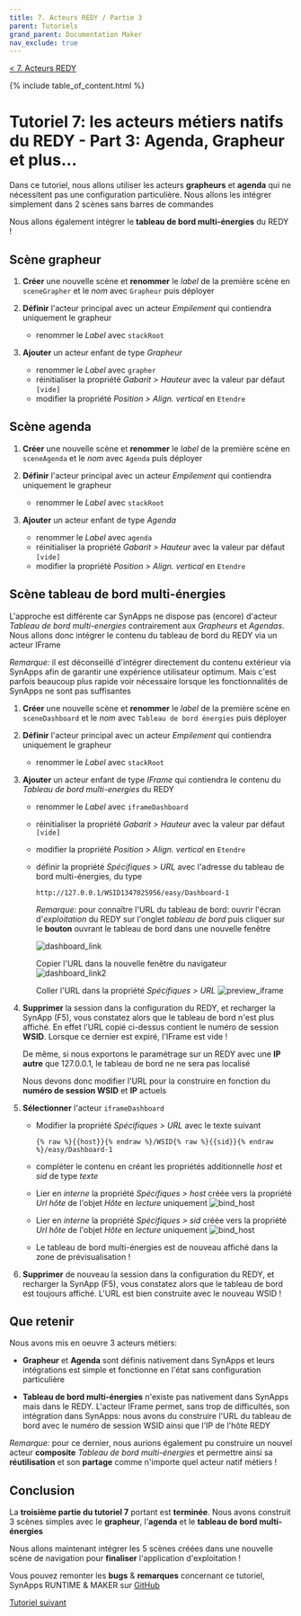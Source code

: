 ```yaml
---
title: 7. Acteurs REDY / Partie 3
parent: Tutoriels
grand_parent: Documentation Maker
nav_exclude: true
---
```


[< 7. Acteurs REDY](./index.md)

{% include table_of_content.html %}

# Tutoriel 7: les acteurs métiers natifs du REDY - Part 3: **Agenda**, **Grapheur** et **plus...**

Dans ce tutoriel, nous allons utiliser les acteurs **grapheurs** et **agenda** qui ne nécessitent pas une configuration particulière. Nous allons les intégrer simplement dans 2 scènes sans barres de commandes

Nous allons également intégrer le **tableau de bord multi-énergies** du REDY !

## Scène **grapheur**

1. **Créer** une nouvelle scène et **renommer** le _label_ de la première scène en ```sceneGrapher``` et le _nom_ avec ```Grapheur``` puis déployer

2. **Définir** l'acteur principal avec un acteur _Empilement_ qui contiendra uniquement le grapheur

    * renommer le _Label_ avec ```stackRoot```

3. **Ajouter** un acteur enfant de type _Grapheur_

    * renommer le _Label_ avec ```grapher```
    * réinitialiser la propriété _Gabarit > Hauteur_ avec la valeur par défaut ```[vide]```
    * modifier la propriété _Position > Align. vertical_ en ```Etendre```

## Scène **agenda**

1. **Créer** une nouvelle scène et **renommer** le _label_ de la première scène en ```sceneAgenda``` et le _nom_ avec ```Agenda``` puis déployer

2. **Définir** l'acteur principal avec un acteur _Empilement_ qui contiendra uniquement le grapheur

    * renommer le _Label_ avec ```stackRoot```

3. **Ajouter** un acteur enfant de type _Agenda_

    * renommer le _Label_ avec ```agenda```
    * réinitialiser la propriété _Gabarit > Hauteur_ avec la valeur par défaut ```[vide]```
    * modifier la propriété _Position > Align. vertical_ en ```Etendre```

## Scène **tableau de bord multi-énergies**

L'approche est différente car SynApps ne dispose pas (encore) d'acteur _Tableau de bord multi-energies_ contrairement aux _Grapheurs_ et _Agendas_. Nous allons donc intégrer le contenu du tableau de bord du REDY via un acteur IFrame

_Remarque:_ il est déconseillé d'intégrer directement du contenu extérieur via SynApps afin de garantir une expérience utilisateur optimum. Mais c'est parfois beaucoup plus rapide voir nécessaire lorsque les fonctionnalités de SynApps ne sont pas suffisantes

1. **Créer** une nouvelle scène et **renommer** le _label_ de la première scène en ```sceneDashboard``` et le _nom_ avec ```Tableau de bord énergies``` puis déployer

2. **Définir** l'acteur principal avec un acteur _Empilement_ qui contiendra uniquement le grapheur

    * renommer le _Label_ avec ```stackRoot```

3. **Ajouter** un acteur enfant de type _IFrame_ qui contiendra le contenu du _Tableau de bord multi-energies_ du REDY

    * renommer le _Label_ avec ```iframeDashboard```
    * réinitialiser la propriété _Gabarit > Hauteur_ avec la valeur par défaut ```[vide]```
    * modifier la propriété _Position > Align. vertical_ en ```Etendre```
    * définir la propriété _Spécifiques > URL_ avec l'adresse du tableau de bord multi-énergies, du type

        ```TEXT
        http://127.0.0.1/WSID1347025956/easy/Dashboard-1
        ```

        _Remarque:_ pour connaître l'URL du tableau de bord: ouvrir l'écran d'_exploitation_ du REDY sur l'onglet _tableau de bord_ puis cliquer  sur le **bouton** ouvrant le tableau de bord dans une nouvelle fenêtre

        ![dashboard_link](assets/dashboard_link.png)

        Copier l'URL dans la nouvelle fenêtre du navigateur
        ![dashboard_link2](assets/dashboard_link2.png)

        Coller l'URL dans la propriété _Spécifiques > URL_
        ![preview_iframe](assets/preview_iframe.png)

4. **Supprimer** la session dans la configuration du REDY, et recharger la SynApp (F5), vous constatez alors que le tableau de bord n'est plus affiché. En effet l'URL copié ci-dessus contient le numéro de session **WSID**. Lorsque ce dernier est expiré, l'IFrame est vide !

    De même, si nous exportons le paramétrage sur un REDY avec une **IP autre** que 127.0.0.1, le tableau de bord ne ne sera pas localisé

    Nous devons donc modifier l'URL pour la construire en fonction du **numéro de session WSID** et **IP** actuels

5. **Sélectionner** l'acteur ```iframeDashboard```

    * Modifier la propriété _Spécifiques > URL_ avec le texte suivant

        ```TEXT
        {% raw %}{{host}}{% endraw %}/WSID{% raw %}{{sid}}{% endraw %}/easy/Dashboard-1
        ```

    * compléter le contenu en créant les propriétés additionnelle _host_ et _sid_ de type _texte_

    * Lier en _interne_ la propriété _Spécifiques > host_ créée vers la propriété _Url hôte_ de l'objet _Hôte_ en _lecture_ uniquement
        ![bind_host](assets/bind_host.png)

    * Lier en _interne_ la propriété _Spécifiques > sid_ créée vers la propriété _Url hôte_ de l'objet _Hôte_ en _lecture_ uniquement
        ![bind_host](assets/bind_sid.png)

    * Le tableau de bord multi-énergies est de nouveau affiché dans la zone de prévisualisation !

6. **Supprimer** de nouveau la session dans la configuration du REDY, et recharger la SynApp (F5), vous constatez alors que le tableau de bord est toujours affiché. L'URL est bien construite avec le nouveau WSID !

## Que retenir

Nous avons mis en oeuvre 3 acteurs métiers:

* **Grapheur** et **Agenda** sont définis nativement dans SynApps et leurs intégrations est simple et fonctionne en l'état sans configuration particulière

* **Tableau de bord multi-énergies** n'existe pas nativement dans SynApps mais dans le REDY. L'acteur IFrame permet, sans trop de difficultés, son intégration dans SynApps: nous avons du construire l'URL du tableau de bord avec le numéro de session WSID ainsi que l'IP de l'hôte REDY

_Remarque:_ pour ce dernier, nous aurions également pu construire un nouvel acteur **composite** _Tableau de bord multi-énergies_ et permettre ainsi sa **réutilisation** et son **partage** comme n'importe quel acteur natif métiers !

## Conclusion

La **troisième partie du tutoriel 7** portant est **terminée**. Nous avons construit 3 scènes simples avec le **grapheur**, l'**agenda** et le **tableau de bord multi-énergies**

Nous allons maintenant intégrer les 5 scènes créées dans une nouvelle scène de navigation pour **finaliser** l'application d'exploitation !

Vous pouvez remonter les **bugs** & **remarques** concernant ce tutoriel, SynApps RUNTIME & MAKER sur [GitHub](https://github.com/witsa/synapps/issues)

[Tutoriel suivant](part4.md)
